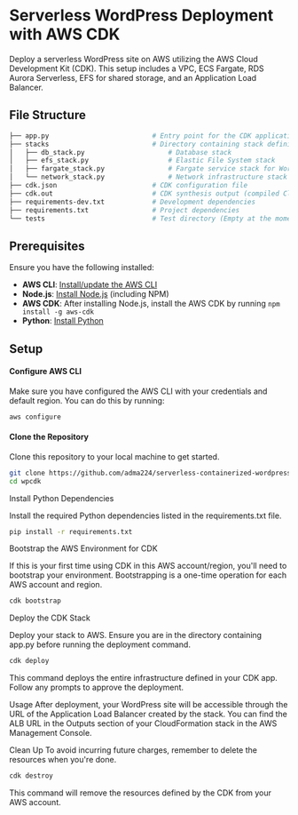 
# Serverless WordPress Deployment with AWS CDK

Deploy a serverless WordPress site on AWS utilizing the AWS Cloud Development Kit (CDK). This setup includes a VPC, ECS Fargate, RDS Aurora Serverless, EFS for shared storage, and an Application Load Balancer.

## File Structure
``` bash
├── app.py                          # Entry point for the CDK application
├── stacks                          # Directory containing stack definitions
│   ├── db_stack.py                     # Database stack
│   ├── efs_stack.py                    # Elastic File System stack
│   ├── fargate_stack.py                # Fargate service stack for WordPress
│   └── network_stack.py                # Network infrastructure stack
├── cdk.json                        # CDK configuration file 
├── cdk.out                         # CDK synthesis output (compiled CloudFormation templates and assets)
├── requirements-dev.txt            # Development dependencies
├── requirements.txt                # Project dependencies
└── tests                           # Test directory (Empty at the moment)
```

## Prerequisites

Ensure you have the following installed:

- **AWS CLI**: [Install/update the AWS CLI](https://aws.amazon.com/cli/)
- **Node.js**: [Install Node.js](https://nodejs.org/) (including NPM)
- **AWS CDK**: After installing Node.js, install the AWS CDK by running `npm install -g aws-cdk`
- **Python**: [Install Python](https://www.python.org/downloads/)

## Setup

#### Configure AWS CLI

Make sure you have configured the AWS CLI with your credentials and default region. You can do this by running:
```bash
aws configure
```

#### Clone the Repository

Clone this repository to your local machine to get started.
```bash
git clone https://github.com/adma224/serverless-containerized-wordpress/tree/main
cd wpcdk
```
Install Python Dependencies

Install the required Python dependencies listed in the requirements.txt file.

```bash
pip install -r requirements.txt
```
Bootstrap the AWS Environment for CDK

If this is your first time using CDK in this AWS account/region, you'll need to bootstrap your environment. Bootstrapping is a one-time operation for each AWS account and region.

```bash
cdk bootstrap
```
Deploy the CDK Stack

Deploy your stack to AWS. Ensure you are in the directory containing app.py before running the deployment command.

```bash
cdk deploy
```
This command deploys the entire infrastructure defined in your CDK app. Follow any prompts to approve the deployment.

Usage
After deployment, your WordPress site will be accessible through the URL of the Application Load Balancer created by the stack. You can find the ALB URL in the Outputs section of your CloudFormation stack in the AWS Management Console.

Clean Up
To avoid incurring future charges, remember to delete the resources when you're done.

```bash
cdk destroy
```
This command will remove the resources defined by the CDK from your AWS account.


